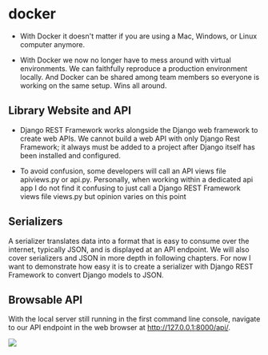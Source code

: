 # docker

* With Docker it doesn't matter if you are using a Mac, Windows, or Linux computer anymore.

* With Docker we now no longer have to mess around with virtual environments. We can faithfully reproduce a production environment locally. And Docker can be shared among team members so everyone is working on the same setup. Wins all around.


## Library Website and API

* Django REST Framework works alongside the Django web framework to create web APIs. We cannot build a web API with only Django Rest Framework; it always must be added to a project after Django itself has been installed and configured.

* To avoid confusion, some developers will call an API views file apiviews.py or api.py. Personally, when working within a dedicated api app I do not find it confusing to just call a Django REST Framework views file views.py but opinion varies on this point


## Serializers
A serializer translates data into a format that is easy to consume over the internet, typically JSON, and is displayed at an API endpoint. We will also cover serializers and JSON in more depth in following chapters. For now I want to demonstrate how easy it is to create a serializer with Django REST Framework to convert Django models to JSON.

## Browsable API
With the local server still running in the first command line console, navigate to our API endpoint in the web browser at http://127.0.0.1:8000/api/.

![](https://djangoforapis.com/assets/images/02_book_api.png)